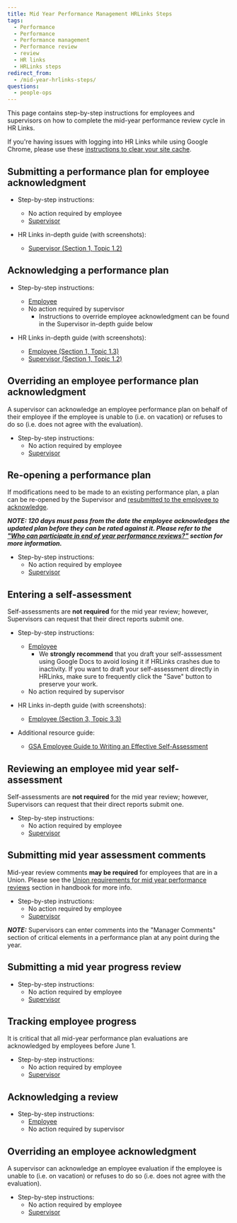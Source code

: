 ```yaml
---
title: Mid Year Performance Management HRLinks Steps
tags:
  - Performance
  - Performance
  - Performance management
  - Performance review
  - review
  - HR links
  - HRLinks steps
redirect_from:
  - /mid-year-hrlinks-steps/
questions:
  - people-ops
---
```


This page contains step-by-step instructions for employees and supervisors on how to complete the mid-year performance review cycle in HR Links.

If you're having issues with logging into HR Links while using Google Chrome, please use these [instructions to clear your site cache](https://docs.google.com/document/d/13j6e8bAVSWFSNNkqmU2hMfwXOCBsi49d_2EqvL3aKXE/edit?usp=sharing).

## Submitting a performance plan for employee acknowledgment

- Step-by-step instructions:

  - No action required by employee
  - [Supervisor](https://docs.google.com/document/d/1iduOW_V1NNqGnZkm7TAwzzr4oIZPZW3UG-f1QdaLD-w/edit#heading=h.o3zrpdn0fzs1)

- HR Links in-depth guide (with screenshots):
  - [Supervisor (Section 1, Topic 1.2)](https://drive.google.com/open?id=15Xm9NF_KfcWN-ZxPomooowEAq51073Xi)

## Acknowledging a performance plan

- Step-by-step instructions:

  - [Employee](https://docs.google.com/document/d/1VxwbatliieP78-qN_VmdHxt1ROvSro4yKe9-OkjQd58/edit#heading=h.u5b15qifcg0q)
  - No action required by supervisor
    - Instructions to override employee acknowledgment can be found in the Supervisor in-depth guide below

- HR Links in-depth guide (with screenshots):
  - [Employee (Section 1, Topic 1.3)](https://drive.google.com/file/d/1NhoDr9MlNTP9VEgBx72H-KoPjNeivOwv/view)
  - [Supervisor (Section 1, Topic 1.2)](https://drive.google.com/open?id=15Xm9NF_KfcWN-ZxPomooowEAq51073Xi)

## Overriding an employee performance plan acknowledgment

A supervisor can acknowledge an employee performance plan on behalf of their employee if the employee is unable to (i.e. on vacation) or refuses to do so (i.e. does not agree with the evaluation).

- Step-by-step instructions:
  - No action required by employee
  - [Supervisor](https://docs.google.com/document/d/1iduOW_V1NNqGnZkm7TAwzzr4oIZPZW3UG-f1QdaLD-w/edit#heading=h.g8d9qupcsxiz)

## Re-opening a performance plan

If modifications need to be made to an existing performance plan, a plan can be re-opened by the Supervisor and [resubmitted to the employee to acknowledge]({{site.baseurl}}/performance-management/end-of-year/hrlinks-steps/#submitting-a-performance-plan-for-employee-approval).

**_NOTE: 120 days must pass from the date the employee acknowledges the updated plan before they can be rated against it. Please refer to the ["Who can participate in end of year performance reviews?"]({{site.baseurl}}/performance-management/#who-participates-in-the-end-of-year-performance-review) section for more information._**

- Step-by-step instructions:
  - No action required by employee
  - [Supervisor](https://docs.google.com/document/d/1iduOW_V1NNqGnZkm7TAwzzr4oIZPZW3UG-f1QdaLD-w/edit#heading=h.crvn3012hsrk)

## Entering a self-assessment

Self-assessments are **not required** for the mid year review; however, Supervisors can request that their direct reports submit one.

- Step-by-step instructions:

  - [Employee](https://docs.google.com/document/d/1VxwbatliieP78-qN_VmdHxt1ROvSro4yKe9-OkjQd58/edit#heading=h.2bzg793t31vu)
    - We **strongly recommend** that you draft your self-asssessment using Google Docs to avoid losing it if HRLinks crashes due to inactivity. If you want to draft your self-assessment directly in HRLinks, make sure to
    frequently click the "Save" button to preserve your work.
  - No action required by supervisor

- HR Links in-depth guide (with screenshots):

  - [Employee (Section 3, Topic 3.3)](https://drive.google.com/file/d/1NhoDr9MlNTP9VEgBx72H-KoPjNeivOwv/view)

- Additional resource guide:
  - [GSA Employee Guide to Writing an Effective Self-Assessment](https://drive.google.com/open?id=1EFwZLMB4qZLZdz98NKGV-TLnJrquLiqo)

## Reviewing an employee mid year self-assessment

Self-assessments are **not required** for the mid year review; however, Supervisors can request that their direct reports submit one.

- Step-by-step instructions:
  - No action required by employee
  - [Supervisor](https://docs.google.com/document/d/1iduOW_V1NNqGnZkm7TAwzzr4oIZPZW3UG-f1QdaLD-w/edit#heading=h.dc4dfn7ht52u)

## Submitting mid year assessment comments

Mid-year review comments **may be required** for employees that are in a Union. Please see the [Union requirements for mid year performance reviews]({{site.baseurl}}/performance-management/mid-year/#union-requirements-for-mid-year-performance-reviews) section in handbook for more info.

- Step-by-step instructions:
  - No action required by employee
  - [Supervisor](https://docs.google.com/document/d/1iduOW_V1NNqGnZkm7TAwzzr4oIZPZW3UG-f1QdaLD-w/edit#heading=h.c3fz56zdlqf2)

**_NOTE:_** Supervisors can enter comments into the "Manager Comments" section of critical elements in a performance plan at any point during the year.

## Submitting a mid year progress review

- Step-by-step instructions:
  - No action required by employee
  - [Supervisor](https://docs.google.com/document/d/1iduOW_V1NNqGnZkm7TAwzzr4oIZPZW3UG-f1QdaLD-w/edit#heading=h.b571filp3lyz)

## Tracking employee progress

It is critical that all mid-year performance plan evaluations are acknowledged by employees before June 1.

- Step-by-step instructions:
  - No action required by employee
  - [Supervisor](https://docs.google.com/document/d/1iduOW_V1NNqGnZkm7TAwzzr4oIZPZW3UG-f1QdaLD-w/edit#heading=h.34676ir5s3g8)

## Acknowledging a review

- Step-by-step instructions:
  - [Employee](https://docs.google.com/document/d/1VxwbatliieP78-qN_VmdHxt1ROvSro4yKe9-OkjQd58/edit#heading=h.6ykmn1ge2hlk)
  - No action required by supervisor

## Overriding an employee acknowledgment

A supervisor can acknowledge an employee evaluation if the employee is unable to (i.e. on vacation) or refuses to do so (i.e. does not agree with the evaluation).

- Step-by-step instructions:
  - No action required by employee
  - [Supervisor](https://docs.google.com/document/d/1iduOW_V1NNqGnZkm7TAwzzr4oIZPZW3UG-f1QdaLD-w/edit#heading=h.u17jlta6re6m)
